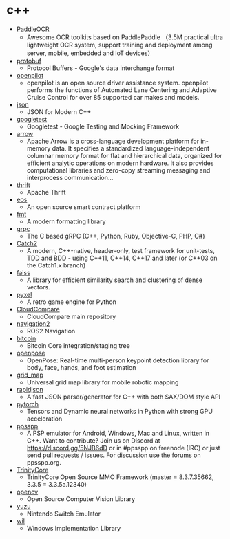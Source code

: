 # c++
- [PaddleOCR](https://github.com/PaddlePaddle/PaddleOCR)
  - Awesome OCR toolkits based on PaddlePaddle （3.5M practical ultra lightweight OCR system, support training and deployment among server, mobile, embedded and IoT devices）
- [protobuf](https://github.com/protocolbuffers/protobuf)
  - Protocol Buffers - Google's data interchange format
- [openpilot](https://github.com/commaai/openpilot)
  - openpilot is an open source driver assistance system. openpilot performs the functions of Automated Lane Centering and Adaptive Cruise Control for over 85 supported car makes and models.
- [json](https://github.com/nlohmann/json)
  - JSON for Modern C++
- [googletest](https://github.com/google/googletest)
  - Googletest - Google Testing and Mocking Framework
- [arrow](https://github.com/apache/arrow)
  - Apache Arrow is a cross-language development platform for in-memory data. It specifies a standardized language-independent columnar memory format for flat and hierarchical data, organized for efficient analytic operations on modern hardware. It also provides computational libraries and zero-copy streaming messaging and interprocess communication…
- [thrift](https://github.com/apache/thrift)
  - Apache Thrift
- [eos](https://github.com/EOSIO/eos)
  - An open source smart contract platform
- [fmt](https://github.com/fmtlib/fmt)
  - A modern formatting library
- [grpc](https://github.com/grpc/grpc)
  - The C based gRPC (C++, Python, Ruby, Objective-C, PHP, C#)
- [Catch2](https://github.com/catchorg/Catch2)
  - A modern, C++-native, header-only, test framework for unit-tests, TDD and BDD - using C++11, C++14, C++17 and later (or C++03 on the Catch1.x branch)
- [faiss](https://github.com/facebookresearch/faiss)
  - A library for efficient similarity search and clustering of dense vectors.
- [pyxel](https://github.com/kitao/pyxel)
  - A retro game engine for Python
- [CloudCompare](https://github.com/CloudCompare/CloudCompare)
  - CloudCompare main repository
- [navigation2](https://github.com/ros-planning/navigation2)
  - ROS2 Navigation
- [bitcoin](https://github.com/bitcoin/bitcoin)
  - Bitcoin Core integration/staging tree
- [openpose](https://github.com/CMU-Perceptual-Computing-Lab/openpose)
  - OpenPose: Real-time multi-person keypoint detection library for body, face, hands, and foot estimation
- [grid_map](https://github.com/ANYbotics/grid_map)
  - Universal grid map library for mobile robotic mapping
- [rapidjson](https://github.com/Tencent/rapidjson)
  - A fast JSON parser/generator for C++ with both SAX/DOM style API
- [pytorch](https://github.com/pytorch/pytorch)
  - Tensors and Dynamic neural networks in Python with strong GPU acceleration
- [ppsspp](https://github.com/hrydgard/ppsspp)
  - A PSP emulator for Android, Windows, Mac and Linux, written in C++. Want to contribute? Join us on Discord at https://discord.gg/5NJB6dD or in #ppsspp on freenode (IRC) or just send pull requests / issues. For discussion use the forums on ppsspp.org.
- [TrinityCore](https://github.com/TrinityCore/TrinityCore)
  - TrinityCore Open Source MMO Framework (master = 8.3.7.35662, 3.3.5 = 3.3.5a.12340)
- [opencv](https://github.com/opencv/opencv)
  - Open Source Computer Vision Library
- [yuzu](https://github.com/yuzu-emu/yuzu)
  - Nintendo Switch Emulator
- [wil](https://github.com/microsoft/wil)
  - Windows Implementation Library

